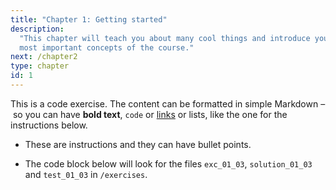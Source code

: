 ```yaml
---
title: "Chapter 1: Getting started"
description:
  "This chapter will teach you about many cool things and introduce you to the
  most important concepts of the course."
next: /chapter2
type: chapter
id: 1
---
```


<challenge id="1" title="test">

This is a code exercise. The content can be formatted in simple Markdown – so
you can have **bold text**, `code` or [links](https://spacy.io) or lists, like
the one for the instructions below.

- These are instructions and they can have bullet points.
- The code block below will look for the files `exc_01_03`, `solution_01_03` and
  `test_01_03` in `/exercises`.
  <codeblock source="exc_01_01_01" solution="solution_01_01_01">

   </codeblock>
  </challenge>
